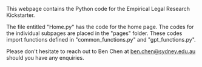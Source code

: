 This webpage contains the Python code for the Empirical Legal Research Kickstarter. 

The file entitled "Home.py" has the code for the home page. The codes for the individual subpages are placed in the "pages" folder. These codes import functions defined in 
"common_functions.py" and "gpt_functions.py".

Please don't hesitate to reach out to Ben Chen at ben.chen@sydney.edu.au should you have any enquiries.